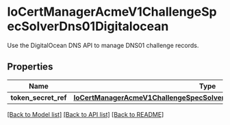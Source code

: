 # IoCertManagerAcmeV1ChallengeSpecSolverDns01Digitalocean

Use the DigitalOcean DNS API to manage DNS01 challenge records.
## Properties
Name | Type | Description | Notes
------------ | ------------- | ------------- | -------------
**token_secret_ref** | [**IoCertManagerAcmeV1ChallengeSpecSolverDns01AcmeDNSAccountSecretRef**](IoCertManagerAcmeV1ChallengeSpecSolverDns01AcmeDNSAccountSecretRef.md) |  | 

[[Back to Model list]](../README.md#documentation-for-models) [[Back to API list]](../README.md#documentation-for-api-endpoints) [[Back to README]](../README.md)


